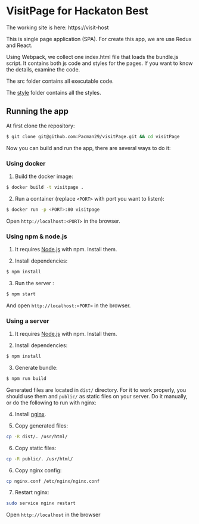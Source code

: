 # VisitPage for Hackaton Best
The working site is here: https://visit-host

This is single page application (SPA). For create this app, we are use Redux and React.

Using Webpack, we collect one index.html file that loads the bundle.js script. It contains both js code and styles for the pages. If you want to know the details, examine the code.

The src folder contains all executable code.

The [style](https://github.com/Pacman29/visitPage/tree/master/src/styles) folder contains all the styles.

## Running the app
At first clone the repository:
```bash
$ git clone git@github.com:Pacman29/visitPage.git && cd visitPage
```

Now you can build and run the app, there are several ways to do it:

### Using docker
1. Build the docker image:
```bash
$ docker build -t visitpage .
```

2. Run a container (replace `<PORT>` with port you want to listen):
```bash
$ docker run -p <PORT>:80 visitpage
```

Open `http://localhost:<PORT>` in the browser.

### Using npm & node.js
1. It requires [Node.js](https://nodejs.org/) with npm. Install them.

2. Install dependencies:
```bash
$ npm install
```

3. Run the server :
```bash
$ npm start
```
And open `http://localhost:<PORT>` in the browser.


### Using a server
1. It requires [Node.js](https://nodejs.org/) with npm. Install them.

2. Install dependencies:
```bash
$ npm install
```

3. Generate bundle:
```bash
$ npm run build
```

Generated files are located in `dist/` directory. For it to work
properly, you should use them and `public/` as static files on your
server. Do it manually, or do the following to run with nginx:

4. Install [nginx](https://nginx.org).

5. Copy generated files:
```bash
cp -R dist/. /usr/html/
```

6. Copy static files:
```bash
cp -R public/. /usr/html/
```

6. Copy nginx config:
```bash
cp nginx.conf /etc/nginx/nginx.conf
```

7. Restart nginx:
```bash
sudo service nginx restart
```

Open `http://localhost` in the browser